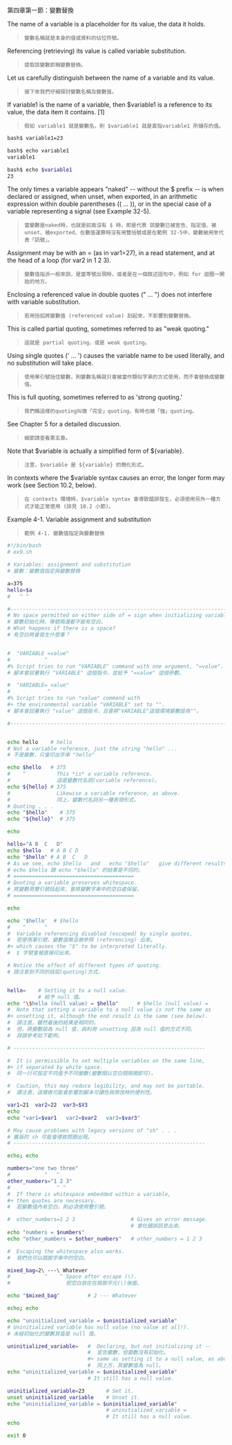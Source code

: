 第四章第一節：變數替換

The name of a variable is a placeholder for its value, the data it holds. 

>`變數名稱就是本身的值或資料的佔位符號。`

Referencing (retrieving) its value is called variable substitution.

>`提取該變數即稱變數替換。`

Let us carefully distinguish between the name of a variable and its value. 

>`接下來我們仔細探討變數名稱及變數值。`

If variable1 is the name of a variable, then $variable1 is a reference to its value, the data item it contains. [1]

>`假如 variable1 就是變數名，則 $variable1 就是直指variable1 所儲存的值。`

```bash
bash$ variable1=23

bash$ echo variable1
variable1

bash$ echo $variable1
23
```
The only times a variable appears "naked" -- without the $ prefix	-- is when declared or assigned, when unset, when exported, in an arithmetic expression within double parentheses (( ... )), or in the special case of a variable representing a signal (see Example 32-5). 

>`當變數是naked時，也就是前面沒有 $ 時，即是代表 該變數已被宣告、指定值、被unset、被exported、在數值運算時沒有用雙括號或是在範例 32-5中，變數被用來代表「訊號」。`

Assignment may be with an = (as in var1=27), in a read statement, and at the head of a loop (for var2 in 1 2 3).

>`變數值指派一般來說，是當等號出現時，或者是在一個敘述語句中，例如 for 迴圈一開始的地方。`

Enclosing a referenced value in double quotes (" ... ") does not interfere with variable substitution. 

>`若用括弧將變數值 (referenced value) 刮起來，不影響到變數替換。`

This is called partial quoting, sometimes referred to as "weak quoting." 

>`這就是 partial quoting，或是 weak quoting。`

Using single quotes (' ... ') causes the variable name to be used literally, and no substitution will take place.

>`使用單引號括住變數，則變數名稱就只會被當作類似字串的方式使用，而不會替換成變數值。`

This is full quoting, sometimes referred to as 'strong quoting.' 

>`我們稱這樣的quoting叫做「完全」quoting，有時也被「強」quoting。`

See Chapter 5 for a detailed discussion.

>`細節請查看第五章。`

Note that $variable is actually a simplified form of ${variable}. 

>`注意，$variable 是 ${variable} 的簡化形式。`

In contexts where the $variable syntax causes an error, the longer form may work (see Section 10.2, below).

>`在 contexts 環境時，$variable syntax 會導致錯誤發生，必須使用另外一種方式才能正常使用 (詳見 10.2 小節)。`

Example 4-1. Variable assignment and substitution

>`範例 4-1. 變數值指定與變數替換`

```bash
#!/bin/bash
# ex9.sh

# Variables: assignment and substitution
# 變數：變數值指定與變數替換

a=375
hello=$a
#   ^ ^

#-------------------------------------------------------------------------
# No space permitted on either side of = sign when initializing variables.
# 變數初始化時，等號兩邊都不能有空白。
# What happens if there is a space?
# 有空白時會發生什麼事？


#  "VARIABLE =value"
#           ^
#% Script tries to run "VARIABLE" command with one argument, "=value".
# 腳本會試著執行 "VARIABLE" 這個指令，並給予 "=value" 這個參數。

#  "VARIABLE= value"
#            ^
#% Script tries to run "value" command with
#+ the environmental variable "VARIABLE" set to "".
# 腳本會試著執行 "value" 這個指令，且會將"VARIABLE"這個環境變數設為""。

#-------------------------------------------------------------------------


echo hello    # hello
# Not a variable reference, just the string "hello" ...
# 不是變數，只會印出字串 "hello"

echo $hello   # 375
#	 ^			This *is* a variable reference.
#				這是變數代名詞(variable reference)。
echo ${hello} # 375
#				Likewise a variable reference, as above.
#				同上，變數代名詞另一種表現形式。
# Quoting . . .
echo "$hello"    # 375
echo "${hello}"  # 375

echo

hello="A B  C   D"
echo $hello   # A B C D
echo "$hello" # A B  C   D
# As we see, echo $hello   and   echo "$hello"   give different results.
# echo $hello 跟 echo "$hello" 的結果是不同的。
# =======================================
# Quoting a variable preserves whitespace.
# 將變數用雙引號括起來，會將變數字串中的空白處保留。
# =======================================

echo

echo '$hello'  # $hello
#    ^      ^
#  Variable referencing disabled (escaped) by single quotes,
#  若使用單引號，變數值無法被參照 (referencing) 出來。
#+ which causes the "$" to be interpreted literally.
#  $ 字號會被直接印出來。

# Notice the effect of different types of quoting.
# 請注意到不同的括弧(quoting)方式。


hello=    # Setting it to a null value.
		  # 給予 null 值。
echo "\$hello (null value) = $hello"      # $hello (null value) =
#  Note that setting a variable to a null value is not the same as
#+ unsetting it, although the end result is the same (see below).
#  請注意，雖然最後的結果是相同的。
#  但，將變數設為 null 值，與利用 unsetting 設為 null 值的方式不同。
#  詳請參考如下範例。

# --------------------------------------------------------------

#  It is permissible to set multiple variables on the same line,
#+ if separated by white space.
#  同一行可設定不同值予不同變數(變數間以空白間隔開即可)。

#  Caution, this may reduce legibility, and may not be portable.
#  請注意，這樣做可能會影響到腳本可讀性與修改時的便利性。

var1=21  var2=22  var3=$V3
echo
echo "var1=$var1   var2=$var2   var3=$var3"

# May cause problems with legacy versions of "sh" . . .
# 舊版的 sh 可能會導致問題出現。
# --------------------------------------------------------------

echo; echo

numbers="one two three"
#           ^   ^
other_numbers="1 2 3"
#               ^ ^
#  If there is whitespace embedded within a variable,
#+ then quotes are necessary.
#  若變數值內有空白，則必須使用雙引號。

#  other_numbers=1 2 3					# Gives an error message.
										# 會吐錯誤訊息出來。
echo "numbers = $numbers"
echo "other_numbers = $other_numbers"   # other_numbers = 1 2 3

#  Escaping the whitespace also works.
#  我們也可以跳脫字串中的空白。

mixed_bag=2\ ---\ Whatever
#           ^    ^ Space after escape (\).
#                  把空白放在在跳脫字元(\)後面。

echo "$mixed_bag"         # 2 --- Whatever

echo; echo

echo "uninitialized_variable = $uninitialized_variable"
# Uninitialized variable has null value (no value at all!).
# 未經初始化的變數其值是 null 值。

uninitialized_variable=   #  Declaring, but not initializing it --
						  #  宣告變數，但變數沒有初始化。
						  #+ same as setting it to a null value, as above.
						  #  同上方，其變數值為 null。
echo "uninitialized_variable = $uninitialized_variable"
						  # It still has a null value.

uninitialized_variable=23       # Set it.
unset uninitialized_variable    # Unset it.
echo "uninitialized_variable = $uninitialized_variable"
								# uninitialized_variable =
								# It still has a null value.
echo

exit 0
```
